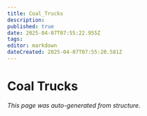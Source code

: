 ```yaml
---
title: Coal_Trucks
description: 
published: true
date: 2025-04-07T07:55:22.955Z
tags: 
editor: markdown
dateCreated: 2025-04-07T07:55:20.581Z
---
```


# Coal Trucks

*This page was auto-generated from structure.*
